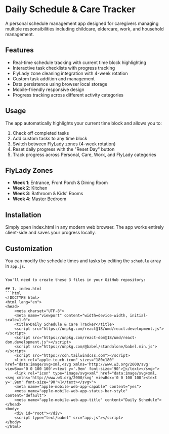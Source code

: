# Daily Schedule & Care Tracker

A personal schedule management app designed for caregivers managing multiple responsibilities including childcare, eldercare, work, and household management.

## Features

- Real-time schedule tracking with current time block highlighting
- Interactive task checklists with progress tracking
- FlyLady zone cleaning integration with 4-week rotation
- Custom task addition and management
- Data persistence using browser local storage
- Mobile-friendly responsive design
- Progress tracking across different activity categories

## Usage

The app automatically highlights your current time block and allows you to:

1. Check off completed tasks
2. Add custom tasks to any time block
3. Switch between FlyLady zones (4-week rotation)
4. Reset daily progress with the "Reset Day" button
5. Track progress across Personal, Care, Work, and FlyLady categories

## FlyLady Zones

- **Week 1**: Entrance, Front Porch & Dining Room
- **Week 2**: Kitchen
- **Week 3**: Bathroom & Kids' Rooms  
- **Week 4**: Master Bedroom

## Installation

Simply open index.html in any modern web browser. The app works entirely client-side and saves your progress locally.

## Customization

You can modify the schedule times and tasks by editing the `schedule` array in `app.js`.
```# Files to Create for GitHub

You'll need to create these 3 files in your GitHub repository:

## 1. index.html
```html
<!DOCTYPE html>
<html lang="en">
<head>
    <meta charset="UTF-8">
    <meta name="viewport" content="width=device-width, initial-scale=1.0">
    <title>Daily Schedule & Care Tracker</title>
    <script src="https://unpkg.com/react@18/umd/react.development.js"></script>
    <script src="https://unpkg.com/react-dom@18/umd/react-dom.development.js"></script>
    <script src="https://unpkg.com/@babel/standalone/babel.min.js"></script>
    <script src="https://cdn.tailwindcss.com"></script>
    <link rel="apple-touch-icon" sizes="180x180" href="data:image/svg+xml,<svg xmlns='http://www.w3.org/2000/svg' viewBox='0 0 100 100'><text y='.9em' font-size='90'>📅</text></svg>">
    <link rel="icon" type="image/svg+xml" href="data:image/svg+xml,<svg xmlns='http://www.w3.org/2000/svg' viewBox='0 0 100 100'><text y='.9em' font-size='90'>📅</text></svg>">
    <meta name="apple-mobile-web-app-capable" content="yes">
    <meta name="apple-mobile-web-app-status-bar-style" content="default">
    <meta name="apple-mobile-web-app-title" content="Daily Schedule">
</head>
<body>
    <div id="root"></div>
    <script type="text/babel" src="app.js"></script>
</body>
</html>
